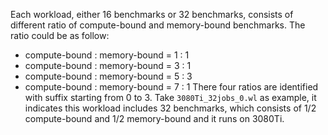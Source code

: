 Each workload, either 16 benchmarks or 32 benchmarks, consists of different ratio of compute-bound and memory-bound benchmarks.
The ratio could be as follow:
- compute-bound : memory-bound = 1 : 1
- compute-bound : memory-bound = 3 : 1
- compute-bound : memory-bound = 5 : 3
- compute-bound : memory-bound = 7 : 1
There four ratios are identified with suffix starting from 0 to 3.
Take `3080Ti_32jobs_0.wl` as example, it indicates this workload includes 32 benchmarks,
which consists of 1/2 compute-bound and 1/2 memory-bound and it runs on 3080Ti.